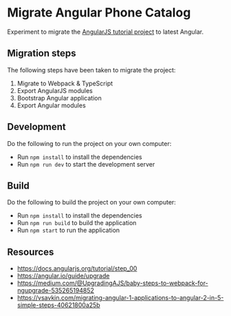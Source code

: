 # Migrate Angular Phone Catalog

Experiment to migrate the [AngularJS tutorial project](./PHONECAT.md) to latest Angular.

## Migration steps

The following steps have been taken to migrate the project:

1. Migrate to Webpack & TypeScript
2. Export AngularJS modules
3. Bootstrap Angular application
4. Export Angular modules

## Development

Do the following to run the project on your own computer:

- Run `npm install` to install the dependencies
- Run `npm run dev` to start the development server

## Build

Do the following to build the project on your own computer:

- Run `npm install` to install the dependencies
- Run `npm run build` to build the application
- Run `npm start` to run the application

## Resources

- https://docs.angularjs.org/tutorial/step_00
- https://angular.io/guide/upgrade
- https://medium.com/@UpgradingAJS/baby-steps-to-webpack-for-ngupgrade-535265194852
- https://vsavkin.com/migrating-angular-1-applications-to-angular-2-in-5-simple-steps-40621800a25b